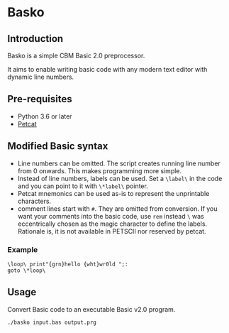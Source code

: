 # Basko

## Introduction

Basko is a simple CBM Basic 2.0 preprocessor. 

It aims to enable writing basic code with any modern text editor with dynamic line numbers.

## Pre-requisites

* Python 3.6 or later
* [Petcat](http://manpages.ubuntu.com/manpages/bionic/man1/petcat.1.html)

## Modified Basic syntax

* Line numbers can be omitted. The script creates running line number from 0 onwards. This makes programming more simple.
* Instead of line numbers, labels can be used. Set a `\label\` in the code and you can point to it with `\*label\` pointer.
* Petcat mnemonics can be used as-is to represent the unprintable characters.
* comment lines start with `#`. They are omitted from conversion. If you want your comments into the basic code, use `rem` instead
`\` was eccentrically chosen as the magic character to define the labels. Rationale is, it is not available in PETSCII nor reserved by petcat.

### Example

```
\loop\ print"{grn}hello {wht}wr0ld ";:
goto \*loop\
```

## Usage

Convert Basic code to an executable Basic v2.0 program.

```
./basko input.bas output.prg
```
